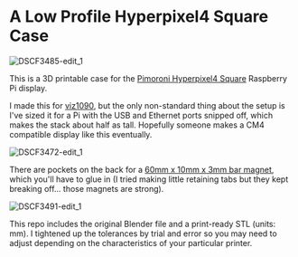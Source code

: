 # A Low Profile Hyperpixel4 Square Case
![DSCF3485-edit_1](https://user-images.githubusercontent.com/5594564/99624586-5f698d00-29e3-11eb-93e8-967f60386a14.png)

This is a 3D printable case for the [Pimoroni Hyperpixel4 Square](https://shop.pimoroni.com/products/hyperpixel-4-square?variant=30138251444307) Raspberry Pi display.

I made this for [viz1090](https://github.com/nmatsuda/viz1090), but the only non-standard thing about the setup is I've sized it for a Pi with the USB and Ethernet ports snipped off, which makes the stack about half as tall. Hopefully someone makes a CM4 compatible display like this eventually.

![DSCF3472-edit_1](https://user-images.githubusercontent.com/5594564/99624575-5aa4d900-29e3-11eb-8b7c-2f640c59d54d.png)

There are pockets on the back for a [60mm x 10mm x 3mm bar magnet](https://www.amazon.com/gp/product/B07DFZH4WT), which you'll have to glue in (I tried making little retaining tabs but they kept breaking off... those magnets are strong).

![DSCF3491-edit_1](https://user-images.githubusercontent.com/5594564/99624608-655f6e00-29e3-11eb-8def-0d8cd84f14a4.png)

This repo includes the original Blender file and a print-ready STL (units: mm). I tightened up the tolerances by trial and error so you may need to adjust depending on the characteristics of your particular printer.

